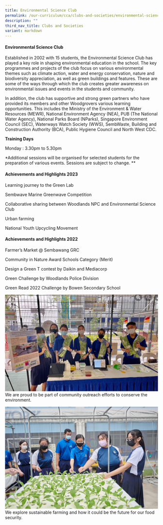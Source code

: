 ```yaml
---
title: Environmental Science Club
permalink: /our-curriculum/cca/clubs-and-societies/environmental-science-club/
description: ""
third_nav_title: Clubs and Societies
variant: markdown
---
```

#### Environmental Science Club

Established in 2002 with 15 students, the Environmental Science Club has played a key role in shaping environmental education in the school. The key programmes and projects of the club focus on various environmental themes such as climate action, water and energy conservation, nature and biodiversity appreciation, as well as green buildings and features. These are some of the ways through which the club creates greater awareness on environmental issues and events in the students and community.

In addition, the club has supportive and strong green partners who have provided its members and other Woodgrovers various learning opportunities. This includes the Ministry of the Environment & Water Resources (MEWR), National Environment Agency (NEA), PUB (The National Water Agency), National Parks Board (NParks), Singapore Environment Council (SEC), Waterways Watch Society (WWS), SembWaste, Building and Construction Authority (BCA), Public Hygiene Council and North West CDC.

**Training Days**

Monday : 3.30pm to 5.30pm

\*Additional sessions will be organised for selected students for the preparation of various events. Sessions are subject to change.
**

#### Achievements and Highlights 2023

Learning journey to the Green Lab
    
 Sembwave Marine Greenwave Competition 
    
Collaborative sharing between Woodlands NPC and Environmental Science Club 
    
Urban farming 
    
National Youth Upcycling Movement
    

#### Achievements and Highlights 2022

Farmer’s Market @ Sembawang GRC

Community in Nature Award Schools Category (Merit)

Design a Green T contest by Daikin and Mediacorp

Green Challenge by Woodlands Police Division

Green Read 2022 Challenge by Bowen Secondary School

![](/images/CCAs/Environment%20Science%20Club/Capture.png)
We are proud to be part of community outreach efforts to conserve the environment.

![](/images/CCAs/Environment%20Science%20Club/WGS_092%20(1).jpg)
We explore sustainable farming and how it could be the future for our food security.
